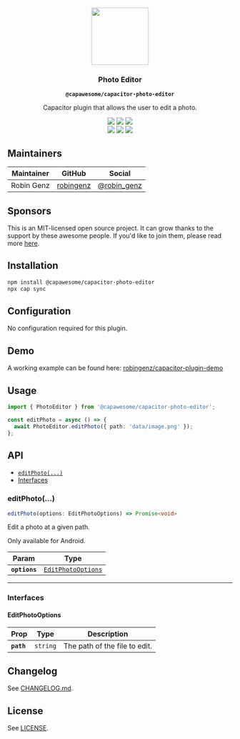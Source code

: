 <p align="center"><br><img src="https://avatars.githubusercontent.com/u/105555861" width="128" height="128" /></p>
<h3 align="center">Photo Editor</h3>
<p align="center"><strong><code>@capawesome/capacitor-photo-editor</code></strong></p>
<p align="center">
  Capacitor plugin that allows the user to edit a photo. 
</p>

<p align="center">
  <img src="https://img.shields.io/maintenance/yes/2022?style=flat-square" />
  <a href="https://github.com/capawesome-team/capacitor-photo-editor/actions?query=workflow%3A%22CI%22"><img src="https://img.shields.io/github/workflow/status/capawesome-team/capacitor-photo-editor/CI/main?style=flat-square" /></a>
  <a href="https://www.npmjs.com/package/@capawesome/capacitor-photo-editor"><img src="https://img.shields.io/npm/l/@capawesome/capacitor-photo-editor?style=flat-square" /></a>
<br>
  <a href="https://www.npmjs.com/package/@capawesome/capacitor-photo-editor"><img src="https://img.shields.io/npm/dw/@capawesome/capacitor-photo-editor?style=flat-square" /></a>
  <a href="https://www.npmjs.com/package/@capawesome/capacitor-photo-editor"><img src="https://img.shields.io/npm/v/@capawesome/capacitor-photo-editor?style=flat-square" /></a>
  <a href="https://github.com/capawesome-team"><img src="https://img.shields.io/badge/part%20of-capawesome-%234f46e5?style=flat-square" /></a>
</p>

## Maintainers

| Maintainer | GitHub                                    | Social                                        |
| ---------- | ----------------------------------------- | --------------------------------------------- |
| Robin Genz | [robingenz](https://github.com/robingenz) | [@robin_genz](https://twitter.com/robin_genz) |

## Sponsors

This is an MIT-licensed open source project. 
It can grow thanks to the support by these awesome people. 
If you'd like to join them, please read more [here](https://github.com/sponsors/capawesome-team).  

<!-- sponsors --><!-- sponsors -->

## Installation

```bash
npm install @capawesome/capacitor-photo-editor
npx cap sync
```

## Configuration

No configuration required for this plugin.

## Demo

A working example can be found here: [robingenz/capacitor-plugin-demo](https://github.com/robingenz/capacitor-plugin-demo)

## Usage

```typescript
import { PhotoEditor } from '@capawesome/capacitor-photo-editor';

const editPhoto = async () => {
  await PhotoEditor.editPhoto({ path: 'data/image.png' });
};
```

## API

<docgen-index>

* [`editPhoto(...)`](#editphoto)
* [Interfaces](#interfaces)

</docgen-index>

<docgen-api>
<!--Update the source file JSDoc comments and rerun docgen to update the docs below-->

### editPhoto(...)

```typescript
editPhoto(options: EditPhotoOptions) => Promise<void>
```

Edit a photo at a given path.

Only available for Android.

| Param         | Type                                                          |
| ------------- | ------------------------------------------------------------- |
| **`options`** | <code><a href="#editphotooptions">EditPhotoOptions</a></code> |

--------------------


### Interfaces


#### EditPhotoOptions

| Prop       | Type                | Description                   |
| ---------- | ------------------- | ----------------------------- |
| **`path`** | <code>string</code> | The path of the file to edit. |

</docgen-api>

## Changelog

See [CHANGELOG.md](https://github.com/capawesome-team/capacitor-photo-editor/blob/main/CHANGELOG.md).

## License

See [LICENSE](https://github.com/capawesome-team/capacitor-photo-editor/blob/main/LICENSE).
